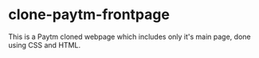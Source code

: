 # clone-paytm-frontpage
This is a Paytm cloned webpage which includes only it's main page, done using CSS and HTML.
